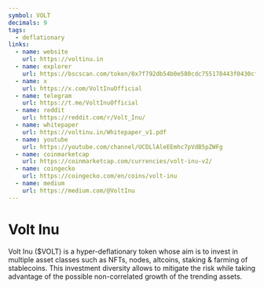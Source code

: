 ```yaml
---
symbol: VOLT
decimals: 9
tags:
  - deflationary
links:
  - name: website
    url: https://voltinu.in
  - name: explorer
    url: https://bscscan.com/token/0x7f792db54b0e580cdc755178443f0430cf799aca
  - name: x
    url: https://x.com/VoltInuOfficial
  - name: telegram
    url: https://t.me/VoltInuOfficial
  - name: reddit
    url: https://reddit.com/r/Volt_Inu/
  - name: whitepaper
    url: https://voltinu.in/Whitepaper_v1.pdf
  - name: youtube
    url: https://youtube.com/channel/UCDLlAleEEmhc7pVdB5pZWFg
  - name: coinmarketcap
    url: https://coinmarketcap.com/currencies/volt-inu-v2/
  - name: coingecko
    url: https://coingecko.com/en/coins/volt-inu
  - name: medium
    url: https://medium.com/@VoltInu
---
```


# Volt Inu

Volt Inu ($VOLT) is a hyper-deflationary token whose aim is to invest in multiple asset classes such as NFTs, nodes, altcoins, staking & farming of stablecoins. This investment diversity allows to mitigate the risk while taking advantage of the possible non-correlated growth of the trending assets.
